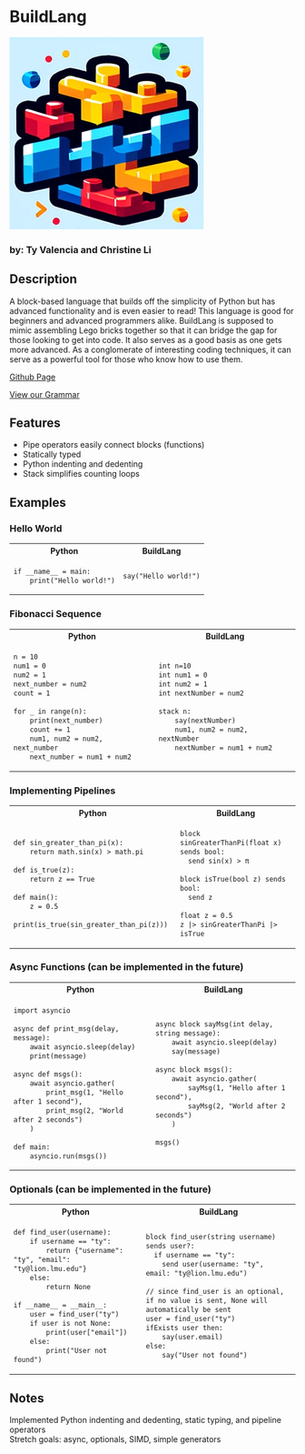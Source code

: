 # BuildLang

![Logo](docs/logo.png)

### by: Ty Valencia and Christine Li

## Description

A block-based language that builds off the simplicity of Python but has advanced functionality and is even easier to read! This language is good for beginners and advanced programmers alike. BuildLang is supposed to mimic assembling Lego bricks together so that it can bridge the gap for those looking to get into code. It also serves as a good basis as one gets more advanced. As a conglomerate of interesting coding techniques, it can serve as a powerful tool for those who know how to use them.

[Github Page](https://tyvalencia.github.io/BuildLang/)

[View our Grammar](https://github.com/TyValencia/BuildLang/blob/main/src/buildlang.ohm)

## Features

- Pipe operators easily connect blocks (functions)
- Statically typed
- Python indenting and dedenting
- Stack simplifies counting loops

## Examples

### Hello World

<table>
<tr> <th>Python</th><th>BuildLang</th><tr>
</tr>

<td>

```
if __name__ = main:
    print("Hello world!")
```

</td>
<td>

```
say("Hello world!")
```

</td>
</table>

### Fibonacci Sequence

<table>
<tr> <th>Python</th><th>BuildLang</th><tr>
</tr>

<td>

```
n = 10
num1 = 0
num2 = 1
next_number = num2
count = 1

for _ in range(n):
    print(next_number)
    count += 1
    num1, num2 = num2, next_number
    next_number = num1 + num2
```

</td>
<td>

```
int n=10
int num1 = 0
int num2 = 1
int nextNumber = num2

stack n:
    say(nextNumber)
    num1, num2 = num2, nextNumber
    nextNumber = num1 + num2
```

</td>
</table>

### Implementing Pipelines

<table>
<tr> <th>Python</th><th>BuildLang</th><tr>
</tr>

<td>

```
def sin_greater_than_pi(x):
    return math.sin(x) > math.pi

def is_true(z):
    return z == True

def main():
    z = 0.5
    print(is_true(sin_greater_than_pi(z)))
```

</td>
<td>

```
block sinGreaterThanPi(float x) sends bool:
  send sin(x) > π

block isTrue(bool z) sends bool:
  send z

float z = 0.5
z |> sinGreaterThanPi |> isTrue
```

</td>
</table>

### Async Functions (can be implemented in the future)

<table>
<tr> <th>Python</th><th>BuildLang</th><tr>
</tr>

<td>

```
import asyncio

async def print_msg(delay, message):
    await asyncio.sleep(delay)
    print(message)

async def msgs():
    await asyncio.gather(
        print_msg(1, "Hello after 1 second"),
        print_msg(2, "World after 2 seconds")
    )

def main:
    asyncio.run(msgs())
```

</td>
<td>

```
async block sayMsg(int delay, string message):
    await asyncio.sleep(delay)
    say(message)

async block msgs():
    await asyncio.gather(
        sayMsg(1, "Hello after 1 second"),
        sayMsg(2, "World after 2 seconds")
    )

msgs()
```

</td>
</table>

### Optionals (can be implemented in the future)

<table>
<tr> <th>Python</th><th>BuildLang</th><tr>
</tr>

<td>

```
def find_user(username):
    if username == "ty":
        return {"username": "ty", "email": "ty@lion.lmu.edu"}
    else:
        return None

if __name__ = __main__:
    user = find_user("ty")
    if user is not None:
        print(user["email"])
    else:
        print("User not found")
```

</td>
<td>

```
block find_user(string username) sends user?:
  if username == "ty":
    send user(username: "ty", email: "ty@lion.lmu.edu")

// since find_user is an optional, if no value is sent, None will automatically be sent
user = find_user("ty")
ifExists user then:
    say(user.email)
else:
	say("User not found")
```

</td>
</table>

## Notes

Implemented Python indenting and dedenting, static typing, and pipeline operators  
Stretch goals: async, optionals, SIMD, simple generators
